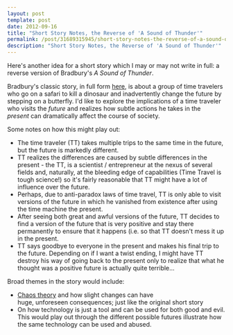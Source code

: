 ```yaml
---
layout: post
template: post
date: 2012-09-16
title: "Short Story Notes, the Reverse of 'A Sound of Thunder'"
permalink: /post/31689315945/short-story-notes-the-reverse-of-a-sound-of
description: "Short Story Notes, the Reverse of 'A Sound of Thunder'"
---
```

<p>Here's another idea for a short story which I may or may not write in full: a reverse version of Bradbury's <em>A Sound of Thunder</em>.</p>&#13;
<p>Bradbury's classic story, in full form <a href="http://www.lasalle.edu/~didio/courses/hon462/hon462_assets/sound_of_thunder.htm">here</a>, is about a group of time travelers who go on a safari to kill a dinosaur and inadvertently change the future by stepping on a butterfly. I'd like to explore the implications of a time traveler who visits the <em>future</em> and realizes how subtle actions he takes in the <em>present </em>can dramatically affect the course of society.</p>&#13;
<p>Some notes on how this might play out:</p>&#13;
<ul><li>The time traveler (TT) takes multiple trips to the same time in the future, but the future is markedly different.</li>&#13;
<li>TT realizes the differences are caused by subtle differences in the present - the TT, is a scientist / entrepreneur at the nexus of several fields and, naturally, at the bleeding edge of capabilities (Time Travel is tough science!) so it's fairly reasonable that TT might have a lot of influence over the future.</li>&#13;
<li>Perhaps, due to anti-paradox laws of time travel, TT is only able to visit versions of the future in which he vanished from existence after using the time machine the present.</li>&#13;
<li>After seeing both great and awful versions of the future, TT decides to find a version of the future that is very positive and stay there permanently to ensure that it happens (i.e. so that TT doesn't mess it up in the present.</li>&#13;
<li>TT says goodbye to everyone in the present and makes his final trip to the future. Depending on if I want a twist ending, I might have TT destroy his way of going back to the present only to realize that what he thought was a positive future is actually quite terrible...</li>&#13;
</ul><p>Broad themes in the story would include:</p>&#13;
<ul><li><a href="http://en.wikipedia.org/wiki/Chaos_theory">Chaos theory</a> and how slight changes can have huge, unforeseen consequences; just like the original short story</li>&#13;
<li>On how technology is just a tool and can be used for both good and evil. This would play out through the different possible futures illustrate how the same technology can be used and abused.</li>&#13;
</ul>